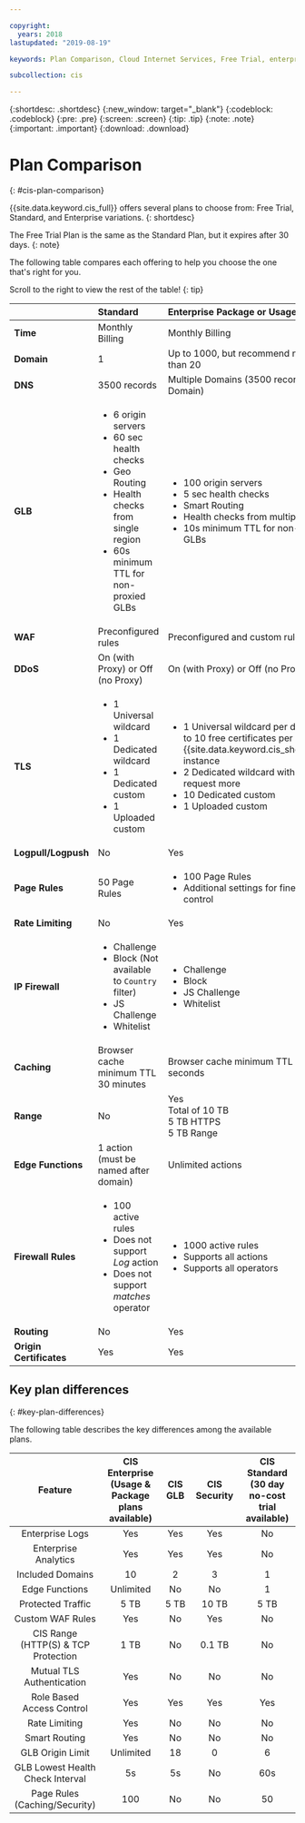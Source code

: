 ```yaml
---

copyright:
  years: 2018
lastupdated: "2019-08-19"

keywords: Plan Comparison, Cloud Internet Services, Free Trial, enterprise

subcollection: cis

---
```


{:shortdesc: .shortdesc}
{:new_window: target="_blank"}
{:codeblock: .codeblock}
{:pre: .pre}
{:screen: .screen}
{:tip: .tip}
{:note: .note}
{:important: .important}
{:download: .download}

# Plan Comparison
{: #cis-plan-comparison}

{{site.data.keyword.cis_full}} offers several plans to choose from: Free Trial, Standard, and Enterprise variations.
{: shortdesc}

The Free Trial Plan is the same as the Standard Plan, but it expires after 30 days.
{: note}

The following table compares each offering to help you choose the one that's right for you.

Scroll to the right to view the rest of the table!
{: tip}

|         | Standard | Enterprise Package or Usage | Enterprise GLB | Enterprise Security|  
| :------- | :--------- | :------------ | :--------- | :--------- |
|**Time**|Monthly Billing |Monthly Billing|Monthly Billing|Monthly Billing|
|**Domain**|1|Up to 1000, but recommend no more than 20|2|3|
|**DNS**|3500 records |Multiple Domains (3500 records per Domain) |Same as Enterprise |Same as Enterprise|
|**GLB**|<ul><li>6 origin servers</li><li>60 sec health checks</li><li>Geo Routing</li><li>Health checks from single region</li><li>60s minimum TTL for non-proxied GLBs</li></ul>|<ul><li>100 origin servers</li><li>5 sec health checks</li><li>Smart Routing</li><li>Health checks from multiple regions</li><li>10s minimum TTL for non-proxied GLBs</li></ul>|<ul><li>18 origin servers</li><li>5 sec health checks</li><li>Health checks from multiple regions</li><li>10s minimum TTL for non-proxied GLBs</li></ul>|Not available|
|**WAF**|Preconfigured rules|Preconfigured and custom rules|Not available|Same as Enterprise|
|**DDoS**|On (with Proxy) or Off (no Proxy)|On (with Proxy) or Off (no Proxy)|Yes (Proxy)|Yes|
|**TLS**|<ul><li>1 Universal wildcard</li><li>1 Dedicated wildcard</li><li>1 Dedicated custom</li><li>1 Uploaded custom</li></ul>|<ul><li>1 Universal wildcard per domain. Up to 10 free certificates per {{site.data.keyword.cis_short_notm}} instance</li> <li>2 Dedicated wildcard with ability to request more</li><li>10 Dedicated custom</li><li>1 Uploaded custom</li></ul>|<ul><li>1 Universal wildcard per domain. Up to 10 free certificates per {{site.data.keyword.cis_short_notm}} instance</li> <li>2 Dedicated wildcard with ability to request more</li><li>2 Dedicated custom</li><li>1 Uploaded custom</li></ul>|<ul><li>1 Universal wildcard per domain. Up to 10 free certificates per {{site.data.keyword.cis_short_notm}} instance</li> <li>2 Dedicated wildcard with ability to request more</li><li>3 Dedicated custom</li><li>1 Uploaded custom</li></ul>|
|**Logpull/Logpush**|No|Yes|Yes|Yes|
|**Page Rules**|50 Page Rules|<ul><li>100 Page Rules</li><li>Additional settings for fine-grained control</li></ul>|Not available |Same as Enterprise|
|**Rate Limiting**|No|Yes|Not available|Not available|
|**IP Firewall**|<ul><li>Challenge</li><li>Block (Not available to `Country` filter)</li><li>JS Challenge</li><li>Whitelist</li></ul>|<ul><li>Challenge</li><li>Block</li><li>JS Challenge</li><li>Whitelist</li></ul>|Not available|Same as Enterprise|
|**Caching**|Browser cache minimum TTL 30 minutes|Browser cache minimum TTL 30 seconds|Not available|Same as Enterprise|
|**Range**|No|Yes<br>Total of 10 TB<br>5 TB HTTPS<br>5 TB Range|No|Same as Enterprise|
|**Edge Functions**|1 action<br/>(must be named after domain)|Unlimited actions|Not available|Not available|
|**Firewall Rules**|<ul><li>100 active rules</li><li>Does not support _Log_ action</li><li>Does not support _matches_ operator</li></ul>|<ul><li>1000 active rules</li><li>Supports all actions</li><li>Supports all operators</li></ul>|No|Same as Enterprise|
|**Routing**|No|Yes|No|No |
|**Origin Certificates**|Yes|Yes|Yes| Yes|



## Key plan differences
{: #key-plan-differences}

The following table describes the key differences among the available plans.

| Feature | CIS Enterprise <br> (Usage & Package <br>plans available)| CIS GLB| CIS Security| CIS Standard<br> (30 day no-cost <br>trial available)|
| :-------: | :---------: | :----------: | :---------: | :---------: |
|Enterprise Logs|Yes|Yes|Yes|No|
|Enterprise Analytics|Yes|Yes|Yes|No|
|Included Domains|10|2|3|1|
|Edge Functions|Unlimited|No|No|1|
|Protected Traffic|5 TB|5 TB|10 TB|5 TB|
|Custom WAF Rules| Yes|No| Yes|No|
|CIS Range<br>(HTTP(S) & TCP <br>Protection|1 TB |No |0.1 TB| No|
|Mutual TLS <br>Authentication|Yes|No|No|No|
|Role Based<br> Access Control|Yes|Yes|Yes|Yes|
|Rate Limiting| Yes| No| No|No|
|Smart Routing| Yes| No| No|No|
|GLB Origin Limit| Unlimited|18|0|6|
|GLB Lowest Health<br> Check Interval|5s|5s|No|60s|
|Page Rules<br> (Caching/Security)|100|No|No|50|
